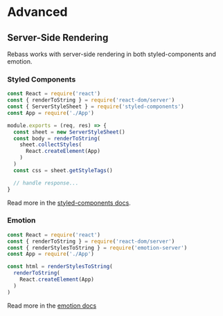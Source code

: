 
# Advanced

## Server-Side Rendering

Rebass works with server-side rendering in both styled-components and emotion.

### Styled Components

```js
const React = require('react')
const { renderToString } = require('react-dom/server')
const { ServerStyleSheet } = require('styled-components')
const App = require('./App')

module.exports = (req, res) => {
  const sheet = new ServerStyleSheet()
  const body = renderToString(
    sheet.collectStyles(
      React.createElement(App)
    )
  )
  const css = sheet.getStyleTags()

  // handle response...
}
```

Read more in the [styled-components docs](https://www.styled-components.com/docs/advanced#server-side-rendering).

### Emotion

```js
const React = require('react')
const { renderToString } = require('react-dom/server')
const { renderStylesToString } = require('emotion-server')
const App = require('./App')

const html = renderStylesToString(
  renderToString(
    React.createElement(App)
  )
)
```

Read more in the [emotion docs](https://emotion.sh/docs/ssr)
